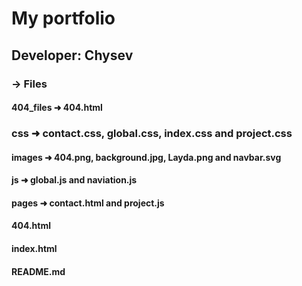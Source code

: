 # My portfolio

## Developer: Chysev

### → Files

#### 404_files ➜ 404.html

### css ➜ contact.css, global.css, index.css and project.css

#### images ➜ 404.png, background.jpg, Layda.png and navbar.svg

#### js ➜ global.js and naviation.js

#### pages ➜ contact.html and project.js

#### 404.html

#### index.html

#### README.md
